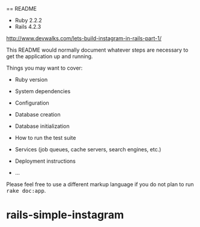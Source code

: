 == README

* Ruby 2.2.2
* Rails 4.2.3


http://www.devwalks.com/lets-build-instagram-in-rails-part-1/

This README would normally document whatever steps are necessary to get the
application up and running.

Things you may want to cover:

* Ruby version

* System dependencies

* Configuration

* Database creation

* Database initialization

* How to run the test suite

* Services (job queues, cache servers, search engines, etc.)

* Deployment instructions

* ...


Please feel free to use a different markup language if you do not plan to run
<tt>rake doc:app</tt>.
# rails-simple-instagram
